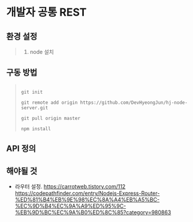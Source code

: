 # 개발자 공통 REST

## 환경 설정
>  1. node 설치

## 구동 방법
>
> ```
> 
> git init  
> 
> git remote add origin https://github.com/DevHyeongJun/hj-node-server.git
> 
> git pull origin master
> 
> npm install
> 
> ```

## API 정의

## 해야될 것 
- 라우터 설정.
https://carrotweb.tistory.com/112
https://codepathfinder.com/entry/Nodejs-Express-Router-%ED%81%B4%EB%9E%98%EC%8A%A4%EB%A5%BC-%EC%9D%B4%EC%9A%A9%ED%95%9C-%EB%9D%BC%EC%9A%B0%ED%8C%85?category=980863
